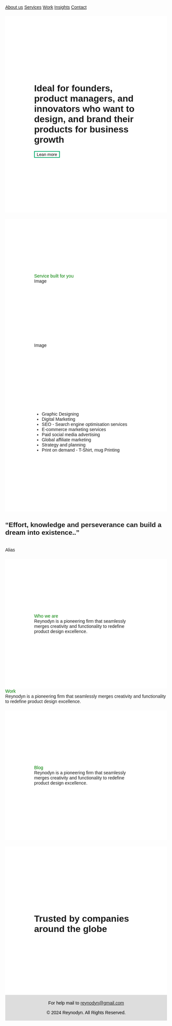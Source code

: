 <html lang="en">
<head>
    <meta charset="UTF-8">
    <meta name="viewport" content="width=device-width, initial-scale=1.0">
    <title>Digital Marketing Business</title>
<style>
body {
  margin: 0;
  font-family: sans-serif;

}

.topnav {
  overflow: hidden;
  position: fixed;
    top: 0;
    left: 30%;
    transform: none;
}

.topnav a {
  float: left;
  color: black;
  text-align: center;
  padding: 14px 16px;
  text-decoration: none;
  font-size: 17px;
  background-color: #007BFF;
}

.topnav a:hover {
  background-color: #ddd;
  color: green;
}
.card {
   background-color: white;
   padding: 170px  90px;
   margin-top: 20px;
}

.card2 {
   background-color: #ddd;
   padding: 170px  90px;
   margin-top: 20px;
}
.subhead {
  color: green;
}

.box {
  background-color: #aaa;
  width: 20%;
  padding: 20px;
}

.button {
  background-color: #04AA6D; /* Green */
  border: none;
  color: white;
  padding: 16px 32px;
  text-align: center;
  text-decoration: none;
  display: inline-block;
  font-size: 16px;
  margin: 4px 2px;
  transition-duration: 0.4s;
  cursor: pointer;
}
.button1 {
  background-color: white; 
  color: black; 
  border: 2px solid #04AA6D;
}

.button1:hover {
  background-color: #04AA6D;
  color: white;
}
footer {
  text-align: center;
  padding: 3px;
  background-color: #ddd;
  color: black;
}
</style>
</head>
<body>
<div class="topnav">

  <a href="#home">About us</a>
  <a href="#news">Services</a>
  <a href="#about">Work</a>
  <a href="#about">Insights</a>
  <a href="#contact">Contact</a>

</div>


<div class="card">
<h1>Ideal for founders, product managers, and innovators who want to design, and brand their products for business growth</h1>
<button class="button button1">Lean more</button>
</div>

<div class="card">
<div class="subhead">Service built for you</div>
<div class="box" style="height:200px;">Image</div>
<div class="box" style="height:200px;">Image</div>
<ul>
<li>Graphic Designing</li>
<li>Digital Marketing</li>
<li>SEO - Search engine optimisation services</li>
<li>E-commerce marketing services</li>
<li>Paid social media advertising</li>
<li>Global affiliate marketing</li>
<li>Strategy and planning</li>
<li>Print on demand - T-Shirt, mug Printing</li>
</ul>
</div>
<div class="card2">
<h2>“Effort, knowledge and perseverance can build a dream into existence..”</h2><br>
Alias
</div>
<div class="card">
<div class="subhead"> Who we are</div>
Reynodyn is a pioneering firm that seamlessly merges creativity and functionality to redefine product design excellence.
</div>	
<div class="card2">
<div class="subhead"> Work</div>
Reynodyn is a pioneering firm that seamlessly merges creativity and functionality to redefine product design excellence.
</div>
<div class="card">
<div class="subhead"> Blog</div>
Reynodyn is a pioneering firm that seamlessly merges creativity and functionality to redefine product design excellence.
</div>
<div class="card">

<h1>Trusted by companies around the globe</h1>
</div>
<footer>
  <p>For help mail to
  <a href="mailto:reynodyn@gmail.com">reynodyn@gmail.com</a></p>
  <p>&copy; 2024 Reynodyn. All Rights Reserved.</p>
</footer>

</body>
</html>
